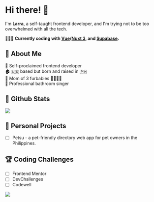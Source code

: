 # Hi there! 👋
I'm <b>Larra</b>, a self-taught frontend developer, and I'm trying not to be too overwhelmed with all the tech.

👩🏻‍💻 <b>Currently coding with [Vue][vue]/[Nuxt 3][nuxt3], and [Supabase][supabase].</b>

## 🎀 About Me
👑 Self-proclaimed frontend developer  
🏠 :us: based but born and raised in :philippines:  
🐾 Mom of 3 furbabies 🐻‍❄️🐻🧸  
🎤 Professional bathroom singer

## 🌟 Github Stats
<picture>
<source 
  srcset="https://larrasu-github-stats.vercel.app/api?username=larrasu&show_icons=true&theme=dark&bg_color=00000000&count_private=true&hide_border=true&title_color=f472b6&icon_color=fde047"
  media="(prefers-color-scheme: dark)"
/>
<source
  srcset="https://larrasu-github-stats.vercel.app/api?username=larrasu&show_icons=true&count_private=true&hide_border=true&title_color=f472b6&icon_color=fde047"
  media="(prefers-color-scheme: light), (prefers-color-scheme: no-preference)"
/>
<img src="https://github-readme-stats.vercel.app/api?username=anuraghazra&show_icons=true" />
</picture>

<!-- ## Nuxter Stats -->
<!-- [![larrasu Nuxter profile](https://nuxters.nuxt.com/card/larrasu/og.png)](https://nuxters.nuxt.com/larrasu) -->

## 💖 Personal Projects
- [ ] Petsu - a pet-friendly directory web app for pet owners in the Philippines.

## 🏆 Coding Challenges
- [ ] Frontend Mentor
- [ ] DevChallenges
- [ ] Codewell

![](https://komarev.com/ghpvc/?username=larrasu&color=f472b6&style=for-the-badge)

[vue]: https://vuejs.org/
[nuxt3]: https://nuxt.com/
[supabase]: https://supabase.com/
